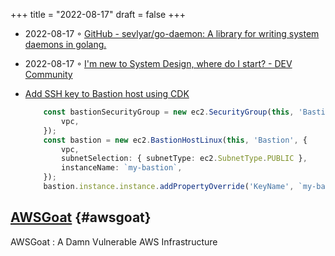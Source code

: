 +++
title = "2022-08-17"
draft = false
+++

-   2022-08-17 ◦ [GitHub - sevlyar/go-daemon: A library for writing system daemons in golang.](https://github.com/sevlyar/go-daemon)
-   2022-08-17 ◦ [I'm new to System Design, where do I start? - DEV Community](https://dev.to/educative/im-new-to-system-design-where-do-i-start-1kie)
-   [Add SSH key to Bastion host using CDK](https://stackoverflow.com/questions/60041500/create-associate-ssh-keypair-to-an-ec2-instance-with-the-cdk)

    ```typescript
        const bastionSecurityGroup = new ec2.SecurityGroup(this, 'BastionSecurityGroup', {
            vpc,
        });
        const bastion = new ec2.BastionHostLinux(this, 'Bastion', {
            vpc,
            subnetSelection: { subnetType: ec2.SubnetType.PUBLIC },
            instanceName: `my-bastion`,
        });
        bastion.instance.instance.addPropertyOverride('KeyName', `my-bastion-key`);
    ```


## [AWSGoat](https://github.com/ine-labs/AWSGoat) {#awsgoat}

AWSGoat : A Damn Vulnerable AWS Infrastructure